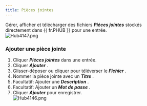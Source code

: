 ```yaml
---
title: Pièces jointes
---
```

Gérer, afficher et télécharger des fichiers ***Pièces jointes*** stockés directement dans {{ fr.PHUB }} pour une entrée.  
![Hub4147.png](/img/fr/hub/Hub4147.png) 

### Ajouter une pièce jointe 

1. Cliquer ***Pièces jointes*** dans une entrée. 
1. Cliquer ***Ajouter*** . 
1. Glisser-déposer ou cliquer pour téléverser le ***Fichier*** . 
1. Nommer la pièce jointe avec un ***Titre*** . 
1. Facultatif: Ajouter une ***Description*** . 
1. Facultatif: Ajouter un ***Mot de passe*** . 
1. Cliquer ***Ajouter*** pour enregistrer.  
![Hub4146.png](/img/fr/hub/Hub4146.png) 

